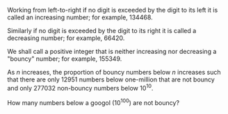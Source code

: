 
<p>Working from left-to-right if no digit is exceeded by the digit to its left it is called an increasing number; for example, 134468.</p>
<p>Similarly if no digit is exceeded by the digit to its right it is called a decreasing number; for example, 66420.</p>
<p>We shall call a positive integer that is neither increasing nor decreasing a "bouncy" number; for example, 155349.</p>
<p>As <i>n</i> increases, the proportion of bouncy numbers below <i>n</i> increases such that there are only 12951 numbers below one-million that are not bouncy and only 277032 non-bouncy numbers below 10<sup>10</sup>.</p>
<p>How many numbers below a googol (10<sup>100</sup>) are not bouncy?</p>

